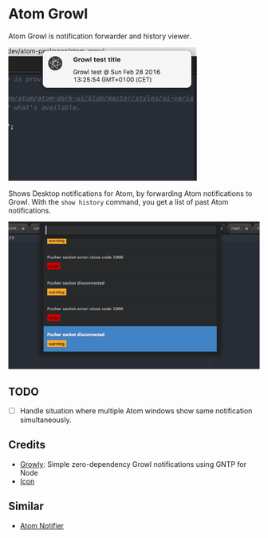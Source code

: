 # Atom Growl

Atom Growl is notification forwarder and history viewer.

![Atom Growl screenshot](https://raw.githubusercontent.com/onderweg/atom-growl/master/resources/screenshot.png)

Shows Desktop notifications for Atom, by forwarding Atom notifications to Growl.
With the `show history` command, you get a list of past Atom notifications.

![Atom Growl screenshot: history](https://raw.githubusercontent.com/onderweg/atom-growl/master/resources/screenshot2.png)

## TODO

- [ ] Handle situation where multiple Atom windows show same notification simultaneously.

## Credits

- [Growly](https://github.com/theabraham/growly): Simple zero-dependency Growl notifications using GNTP for Node
- [Icon](http://gapcode.com/atom-editor-icon/)

## Similar

- [Atom Notifier](https://github.com/benjamindean/atom-notifier)
